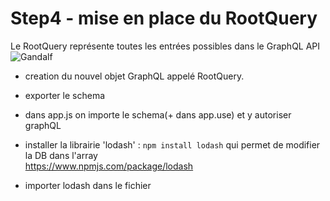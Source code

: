 # Step4 - mise en place du RootQuery

Le RootQuery représente toutes les entrées possibles dans le GraphQL API    
![Gandalf](https://media.giphy.com/media/Ur0rNmZjAd7lm/giphy.gif)


- creation du nouvel objet GraphQL appelé RootQuery.    
- exporter le schema    
- dans app.js on importe le schema(+ dans app.use) et y autoriser graphQL   
- installer la librairie 'lodash' : ``` npm install lodash ``` qui permet de modifier la DB dans l'array     
https://www.npmjs.com/package/lodash    

- importer lodash dans le fichier





